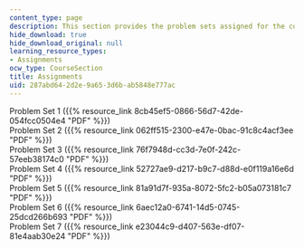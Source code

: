```yaml
---
content_type: page
description: This section provides the problem sets assigned for the course.
hide_download: true
hide_download_original: null
learning_resource_types:
- Assignments
ocw_type: CourseSection
title: Assignments
uid: 287abd64-2d2e-9a65-3d6b-ab5848e777ac
---
```


Problem Set 1 ({{% resource_link 8cb45ef5-0866-56d7-42de-054fcc0504e4 "PDF" %}})  
Problem Set 2 ({{% resource_link 062ff515-2300-e47e-0bac-91c8c4acf3ee "PDF" %}})  
Problem Set 3 ({{% resource_link 76f7948d-cc3d-7e0f-242c-57eeb38174c0 "PDF" %}})  
Problem Set 4 ({{% resource_link 52727ae9-d217-b9c7-d88d-e0f119a16e6d "PDF" %}})  
Problem Set 5 ({{% resource_link 81a91d7f-935a-8072-5fc2-b05a073181c7 "PDF" %}})  
Problem Set 6 ({{% resource_link 6aec12a0-6741-14d5-0745-25dcd266b693 "PDF" %}})  
Problem Set 7 ({{% resource_link e23044c9-d407-563e-df07-81e4aab30e24 "PDF" %}})